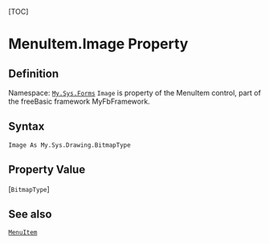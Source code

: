 [TOC]
# MenuItem.Image Property

## Definition
Namespace: [`My.Sys.Forms`](My.Sys.Forms.md)
`Image` is property of the MenuItem control, part of the freeBasic framework MyFbFramework.
## Syntax
```freeBasic
Image As My.Sys.Drawing.BitmapType
```
## Property Value
[`BitmapType`]
## See also
[`MenuItem`](MenuItem.md)
